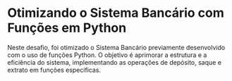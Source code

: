 # Otimizando o Sistema Bancário com Funções em Python
Neste desafio, foi otimizado o Sistema Bancário previamente desenvolvido com o uso de funções Python. O objetivo é aprimorar a estrutura e a eficiência do sistema, implementando as operações de depósito, saque e extrato em funções específicas.
